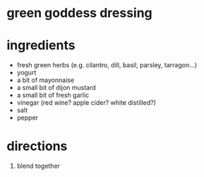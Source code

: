 # green goddess dressing

# ingredients
- fresh green herbs (e.g. cilantro, dill, basil, parsley, tarragon...)
- yogurt
- a bit of mayonnaise
- a small bit of dijon mustard
- a small bit of fresh garlic
- vinegar (red wine? apple cider? white distilled?)
- salt
- pepper

# directions
1. blend together
